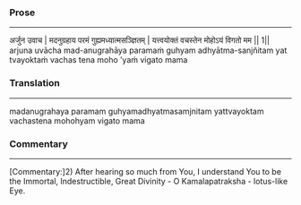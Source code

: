 ### Prose 
 --- 
अर्जुन उवाच |
मदनुग्रहाय परमं गुह्यमध्यात्मसञ्ज्ञितम् |
यत्त्वयोक्तं वचस्तेन मोहोऽयं विगतो मम || 1||
arjuna uvācha
mad-anugrahāya paramaṁ guhyam adhyātma-sanjñitam
yat tvayoktaṁ vachas tena moho ’yaṁ vigato mama

### Translation 
 --- 
madanugrahaya paramam guhyamadhyatmasamjnitam yattvayoktam vachastena mohohyam vigato mama

### Commentary 
 --- 
[Commentary:]2) After hearing so much from You, I understand You to be the Immortal, Indestructible, Great Divinity - O Kamalapatraksha - lotus-like Eye.